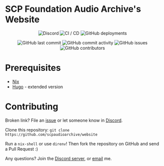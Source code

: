 # SCP Foundation Audio Archive's Website

<div align="center">

![Discord](https://img.shields.io/discord/707272860393144381)
![CI / CD](https://github.com/scpaudioarchive/website/workflows/CI%20/%20CD/badge.svg?branch=main)
![GitHub deployments](https://img.shields.io/github/deployments/scpaudioarchive/scpaudioarchive.github.io/github-pages)

![GitHub last commit](https://img.shields.io/github/last-commit/scpaudioarchive/website)
![GitHub commit activity](https://img.shields.io/github/commit-activity/m/scpaudioarchive/website)
![GitHub issues](https://img.shields.io/github/issues-raw/scpaudioarchive/website)
![GitHub contributors](https://img.shields.io/github/contributors/scpaudioarchive/website)
</div>

# Prerequisites

- [Nix][4]
- [Hugo][0] - extended version

# Contributing

Broken link? File an [issue][1] or let someone know in [Discord][2].

Clone this repository: `git clone https://github.com/scpaudioarchive/website`

Run a `nix-shell` or use `direnv`! Then fork the repository on GitHub and send a Pull Request :)

Any questions? Join the [Discord server][2], or [email][3] me.

[0]: https://github.com/gohugoio/hugo/releases/latest
[1]: https://github.com/scpaudioarchive/website/issues/new
[2]: https://scpaudioarchive.github.io/go/discord
[3]: https://scpaudioarchive.github.io/about
[4]: https://nixos.org
